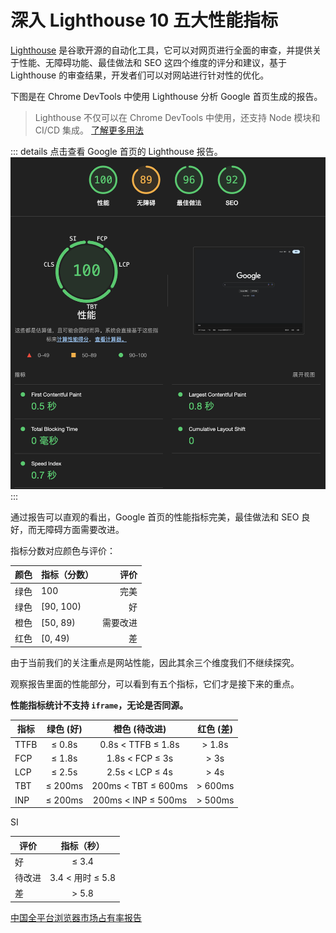 # 深入 Lighthouse 10 五大性能指标

[Lighthouse](https://github.com/GoogleChrome/lighthouse) 是谷歌开源的自动化工具，它可以对网页进行全面的审查，并提供关于性能、无障碍功能、最佳做法和 SEO 这四个维度的评分和建议，基于 Lighthouse 的审查结果，开发者们可以对网站进行针对性的优化。

下图是在 Chrome DevTools 中使用 Lighthouse 分析 Google 首页生成的报告。

> Lighthouse 不仅可以在 Chrome DevTools 中使用，还支持 Node 模块和 CI/CD 集成。
> [了解更多用法](https://developer.chrome.com/docs/lighthouse/overview)

::: details 点击查看 Google 首页的 Lighthouse 报告。
<img src='./assets/lighthouse.png' />
:::

通过报告可以直观的看出，Google 首页的性能指标完美，最佳做法和 SEO 良好，而无障碍方面需要改进。

指标分数对应颜色与评价：

| 颜色 | 指标（分数） |     评价 |
| :--: | ------------ | -------: |
| 绿色 | 100          |     完美 |
| 绿色 | [90, 100)    |       好 |
| 橙色 | [50, 89)     | 需要改进 |
| 红色 | [0, 49)      |       差 |

由于当前我们的关注重点是网站性能，因此其余三个维度我们不继续探究。

观察报告里面的性能部分，可以看到有五个指标，它们才是接下来的重点。

**性能指标统计不支持 `iframe`，无论是否同源。**

| 指标 | 绿色 (好) |    橙色 (待改进)    | 红色 (差) |
| ---- | :-------: | :-----------------: | :-------: |
| TTFB |  ≤ 0.8s   | 0.8s < TTFB ≤ 1.8s  |  > 1.8s   |
| FCP  |  ≤ 1.8s   |   1.8s < FCP ≤ 3s   |   > 3s    |
| LCP  |  ≤ 2.5s   |   2.5s < LCP ≤ 4s   |   > 4s    |
| TBT  |  ≤ 200ms  | 200ms < TBT ≤ 600ms |  > 600ms  |
| INP  |  ≤ 200ms  | 200ms < INP ≤ 500ms |  > 500ms  |

SI

| 评价   |    指标（秒）    |
| ------ | :--------------: |
| 好     |      ≤ 3.4       |
| 待改进 | 3.4 < 用时 ≤ 5.8 |
| 差     |      > 5.8       |

[中国全平台浏览器市场占有率报告](https://gs.statcounter.com/browser-market-share/all/china)
